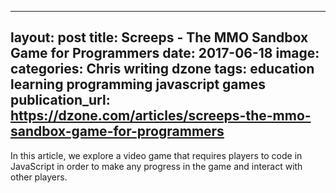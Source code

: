   - --
layout: post
title: Screeps - The MMO Sandbox Game for Programmers
date: 2017-06-18
image:
categories: Chris writing dzone
tags: education learning programming javascript games
publication_url: https://dzone.com/articles/screeps-the-mmo-sandbox-game-for-programmers
---

In this article, we explore a video game that requires players to code in JavaScript in order to make any progress in the game and interact with other players.
